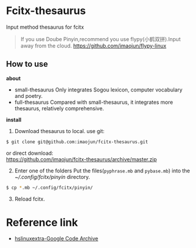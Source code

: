# Fcitx-thesaurus
Input method thesaurus for fcitx

> If you use Doube Pinyin,recommend you use flypy(小鹤双拼).Input away from the cloud.
https://github.com/imaojun/flypy-linux

## How to use
**about**  

- small-thesaurus
Only integrates Sogou lexicon, computer vocabulary and poetry.
- full-thesaurus
Compared with small-thesaurus, it integrates more thesaurus, relatively comprehensive.

**install**

1. Download  thesaurus to local.
use git:
```sh
$ git clone git@github.com:imaojun/fcitx-thesaurus.git
```
or direct download:  
https://github.com/imaojun/fcitx-thesaurus/archive/master.zip

2. Enter one of the folders
Put the files(`pyphrase.mb` and `pybase.mb`) into the *~/.config/fcitx/pinyin* directory.
```sh
$ cp *.mb ~/.config/fcitx/pinyin/
```
3. Reload fcitx.

# Reference link
- [hslinuxextra-Google Code Archive](https://code.google.com/archive/p/hslinuxextra/downloads)

